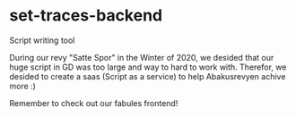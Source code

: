 # set-traces-backend
Script writing tool

During our revy "Satte Spor" in the Winter of 2020, we desided that our huge script in GD was too large and way to hard to work with.
Therefor, we desided to create a saas (Script as a service) to help Abakusrevyen achive more :)

Remember to check out our fabules frontend!

